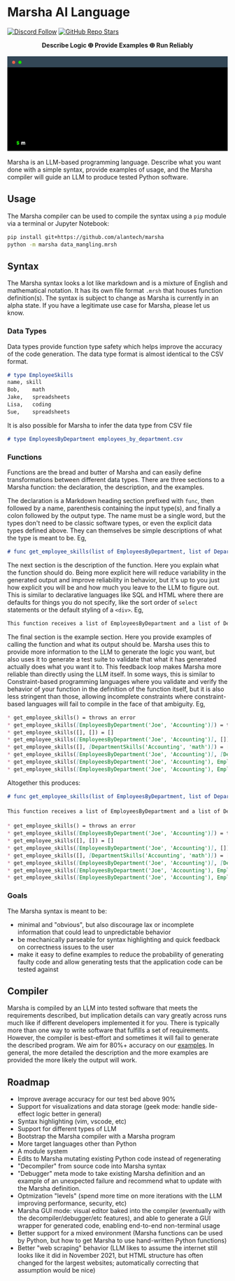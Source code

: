 # Marsha AI Language

[![Discord Follow](https://dcbadge.vercel.app/api/server/p5BTaWAdjm?style=flat)](https://discord.gg/p5BTaWAdjm)
[![GitHub Repo Stars](https://img.shields.io/github/stars/alantech/marsha?style=social)](https://github.com/alantech/marsha)

<p align="center"><b>Describe Logic ⴲ Provide Examples ⴲ Run Reliably</b><br /><br /><img src="./examples/images/duckduckgo-terminal.gif" /></p>

Marsha is an LLM-based programming language. Describe what you want done with a simple syntax, provide examples of usage, and the Marsha compiler will guide an LLM to produce tested Python software.

## Usage

The Marsha compiler can be used to compile the syntax using a `pip` module via a terminal or Jupyter Notebook:

```bash
pip install git+https://github.com/alantech/marsha
python -m marsha data_mangling.mrsh
```

## Syntax

The Marsha syntax looks a lot like markdown and is a mixture of English and mathematical notation. It has its own file format `.mrsh` that houses function definition(s). The syntax is subject to change as Marsha is currently in an alpha state. If you have a legitimate use case for Marsha, please let us know.

### Data Types

Data types provide function type safety which helps improve the accuracy of the code generation. The data type format is almost identical to the CSV format.

```md
# type EmployeeSkills
name, skill
Bob,	math
Jake,	spreadsheets
Lisa,	coding
Sue,	spreadsheets
```

It is also possible for Marsha to infer the data type from CSV file

```md
# type EmployeesByDepartment employees_by_department.csv
```

### Functions

Functions are the bread and butter of Marsha and can easily define transformations between different data types. There are three sections to a Marsha function: the declaration, the description, and the examples.

The declaration is a Markdown heading section prefixed with `func`, then followed by a name, parenthesis containing the input type(s), and finally a colon followed by the output type. The name must be a single word, but the types don't need to be classic software types, or even the explicit data types defined above. They can themselves be simple descriptions of what the type is meant to be. Eg,

```md
# func get_employee_skills(list of EmployeesByDepartment, list of DepartmentSkills): list of EmployeeSkills
```

The next section is the description of the function. Here you explain what the function should do. Being more explicit here will reduce variability in the generated output and improve reliability in behavior, but it's up to you just how explicit you will be and how much you leave to the LLM to figure out. This is similar to declarative languages like SQL and HTML where there are defaults for things you do not specify, like the sort order of `select` statements or the default styling of a `<div>`. Eg,

```md
This function receives a list of EmployeesByDepartment and a list of DepartmentSkills. The function should be able to create a response of EmployeeSkills merging the 2 list by department. Use the pandas library.
```

The final section is the example section. Here you provide examples of calling the function and what its output should be. Marsha uses this to provide more information to the LLM to generate the logic you want, but also uses it to generate a test suite to validate that what it has generated actually does what you want it to. This feedback loop makes Marsha more reliable than directly using the LLM itself. In some ways, this is similar to Constraint-based programming languages where you validate and verify the behavior of your function in the definition of the function itself, but it is also less stringent than those, allowing incomplete constraints where constraint-based languages will fail to compile in the face of that ambiguity. Eg,

```md
* get_employee_skills() = throws an error
* get_employee_skills([EmployeesByDepartment('Joe', 'Accounting')]) = throws an error
* get_employee_skills([], []) = []
* get_employee_skills([EmployeesByDepartment('Joe', 'Accounting')], []) = []
* get_employee_skills([], [DepartmentSkills('Accounting', 'math')]) = []
* get_employee_skills([EmployeesByDepartment('Joe', 'Accounting')], [DepartmentSkills('Accounting', 'math')]) = [EmployeeSkills('Joe', 'math')]
* get_employee_skills([EmployeesByDepartment('Joe', 'Accounting'), EmployeesByDepartment('Jake', 'Engineering')], [DepartmentSkills('Accounting', 'math')]) = [EmployeeSkills('Joe', 'math')]
* get_employee_skills([EmployeesByDepartment('Joe', 'Accounting'), EmployeesByDepartment('Jake', 'Engineering')], [DepartmentSkills('Accounting', 'math'), DepartmentSkills('Engineering', 'coding')]) = [EmployeeSkills('Joe', 'math'), EmployeeSkills('Jake', 'coding')]
```

Altogether this produces:

```md
# func get_employee_skills(list of EmployeesByDepartment, list of DepartmentSkills): list of EmployeeSkills

This function receives a list of EmployeesByDepartment and a list of DepartmentSkills. The function should be able to create a response of EmployeeSkills merging the 2 list by department. Use the pandas library.

* get_employee_skills() = throws an error
* get_employee_skills([EmployeesByDepartment('Joe', 'Accounting')]) = throws an error
* get_employee_skills([], []) = []
* get_employee_skills([EmployeesByDepartment('Joe', 'Accounting')], []) = []
* get_employee_skills([], [DepartmentSkills('Accounting', 'math')]) = []
* get_employee_skills([EmployeesByDepartment('Joe', 'Accounting')], [DepartmentSkills('Accounting', 'math')]) = [EmployeeSkills('Joe', 'math')]
* get_employee_skills([EmployeesByDepartment('Joe', 'Accounting'), EmployeesByDepartment('Jake', 'Engineering')], [DepartmentSkills('Accounting', 'math')]) = [EmployeeSkills('Joe', 'math')]
* get_employee_skills([EmployeesByDepartment('Joe', 'Accounting'), EmployeesByDepartment('Jake', 'Engineering')], [DepartmentSkills('Accounting', 'math'), DepartmentSkills('Engineering', 'coding')]) = [EmployeeSkills('Joe', 'math'), EmployeeSkills('Jake', 'coding')]
```

### Goals

The Marsha syntax is meant to be:
- minimal and "obvious", but also discourage lax or incomplete information that could lead to unpredictable behavior
- be mechanically parseable for syntax highlighting and quick feedback on correctness issues to the user
- make it easy to define examples to reduce the probability of generating faulty code and allow generating tests that the application code can be tested against

## Compiler

Marsha is compiled by an LLM into tested software that meets the requirements described, but implication details can vary greatly across runs much like if different developers implemented it for you. There is typically more than one way to write software that fulfills a set of requirements. However, the compiler is best-effort and sometimes it will fail to generate the described program. We aim for 80%+ accuracy on our [examples](./examples/test/). In general, the more detailed the description and the more examples are provided the more likely the output will work.

## Roadmap

- Improve average accuracy for our test bed above 90%
- Support for visualizations and data storage (geek mode: handle side-effect logic better in general)
- Syntax highlighting (vim, vscode, etc)
- Support for different types of LLM
- Bootstrap the Marsha compiler with a Marsha program
- More target languages other than Python
- A module system
- Edits to Marsha mutating existing Python code instead of regenerating
- "Decompiler" from source code into Marsha syntax
- "Debugger" meta mode to take existing Marsha definition and an example of an unexpected failure and recommend what to update with the Marsha definition.
- Optmization "levels" (spend more time on more iterations with the LLM improving performance, security, etc)
- Marsha GUI mode: visual editor baked into the compiler (eventually with the decompiler/debugger/etc features), and able to generate a GUI wrapper for generated code, enabling end-to-end non-terminal usage
- Better support for a mixed environment (Marsha functions can be used by Python, but how to get Marsha to use hand-written Python functions)
- Better "web scraping" behavior (LLM likes to assume the internet still looks like it did in November 2021, but HTML structure has often changed for the largest websites; automatically correcting that assumption would be nice)